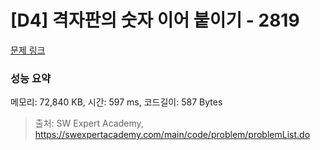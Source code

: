 # [D4] 격자판의 숫자 이어 붙이기 - 2819 

[문제 링크](https://swexpertacademy.com/main/code/problem/problemDetail.do?contestProbId=AV7I5fgqEogDFAXB) 

### 성능 요약

메모리: 72,840 KB, 시간: 597 ms, 코드길이: 587 Bytes



> 출처: SW Expert Academy, https://swexpertacademy.com/main/code/problem/problemList.do